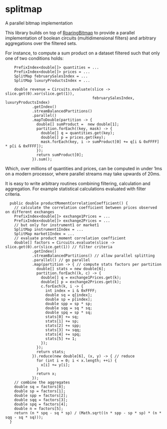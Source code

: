 # splitmap
A parallel bitmap implementation

This library builds on top of [RoaringBitmap](https://github.com/RoaringBitmap/RoaringBitmap) to provide a parallel implementation of boolean circuits (multidimensional filters) and arbitrary aggregations over the filtered sets.

For instance, to compute a sum product on a dataset filtered such that only one of two conditions holds:
```
    PrefixIndex<double[]> quantities = ...
    PrefixIndex<double[]> prices = ...
    SplitMap februarySalesIndex = ...
    SplitMap luxuryProductsIndex = ...

    double revenue = Circuits.evaluate(slice -> slice.get(0).xor(slice.get(1)), 
                                       februarySalesIndex, luxuryProductsIndex)
            .getIndex()
            .streamBalancedPartitions()
            .parallel()
            .mapToDouble(partition -> {
              double[] sumProduct =  new double[1];
              partition.forEach((key, mask) -> {
                double[] q = quantities.get(key);
                double[] p = prices.get(key);
                mask.forEach(key, i -> sumProduct[0] += q[i & 0xFFFF] * p[i & 0xFFFF]);
              });
              return sumProduct[0];
            }).sum();
```

Which, over millions of quantities and prices, can be computed in under 1ms on a modern processor, where parallel streams may take upwards of 20ms.

It is easy to write arbitrary routines combining filtering, calculation and aggregation. For example statistical calculations evaluated with filter criteria.

```
  public double productMomentCorrelationCoefficient() {
    // calculate the correlation coefficient between prices observed on different exchanges
    PrefixIndex<double[]> exchange1Prices = ...
    PrefixIndex<double[]> exchange2Prices = ...
    // but only for instrument1 or market1
    SplitMap instrument1Index = ...
    SplitMap market1Index = ...
    // evaluate product moment correlation coefficient 
    double[] factors = Circuits.evaluate(slice -> slice.get(0).or(slice.get(1)) // filter criteria
            .getIndex()
            .streamBalancedPartitions() // allow parallel splitting
            .parallel() // go parallel
            .map(partition -> { // compute stats factors per partition
              double[] stats = new double[6];
              partition.forEach((k, c) -> {
                double[] q = exchange1Prices.get(k);
                double[] p = exchange2Prices.get(k);
                c.forEach(k, i -> {
                  int index = i & 0xFFFF;
                  double sq = q[index];
                  double sp = p[index];
                  double spp = sp * sp;
                  double sqq = sq * sq;
                  double spq = sp * sq;
                  stats[0] += sq;
                  stats[1] += sp;
                  stats[2] += spp;
                  stats[3] += sqq;
                  stats[4] += spq;
                  stats[5] += 1;
                });
              });
              return stats;
            }).reduce(new double[6], (x, y) -> { // reduce
              for (int i = 0; i < x.length; ++i) {
                x[i] += y[i];
              }
              return x;
            });
    // combine the aggregates
    double sq = factors[0];
    double sp = factors[1];
    double spp = factors[2];
    double sqq = factors[3];
    double spq = factors[4];
    double n = factors[5];
    return (n * spq - sq * sp) / (Math.sqrt((n * spp - sp * sp) * (n * sqq - sq * sq)));
  }
```
